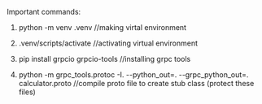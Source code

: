 Important commands:
1. python -m venv .venv //making virtal environment

2. .venv/scripts/activate //activating virtual environment

3. pip install grpcio grpcio-tools //installing grpc tools

4. python -m grpc_tools.protoc -I. --python_out=. --grpc_python_out=. calculator.proto //compile proto file to create stub class (protect these files)
